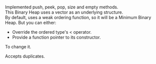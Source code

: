 Implemented push, peek, pop, size and empty methods.  
This Binary Heap uses a vector as an underlying structure.  
By default, uses a weak ordering function, so it will be a Minimum Binary Heap. But you can either:  
* Override the ordered type's < operator.
* Provide a function pointer to its constructor.

To change it.

Accepts duplicates.